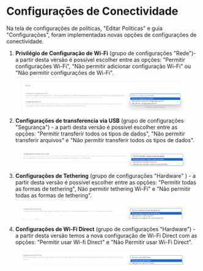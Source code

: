 # Configurações de Conectividade

Na tela de configurações de políticas, "Editar Políticas" e guia "Configurações",  foram implementadas novas opções de configurações de conectividade. &#x20;

1. **Privilégio de Configuração de Wi-Fi** (grupo de configurações "Rede")- a partir desta versão é possível escolher entre as opções: "Permitir configurações Wi-Fi", "Não permitir adicionar configuração Wi-Fi" ou "Não permitir configurações de Wi-Fi".&#x20;

<figure><img src="../../.gitbook/assets/image (102).png" alt=""><figcaption></figcaption></figure>

2. **Configurações de transferencia via USB** (grupo de configurações "Segurança") -  a parti desta versão é possível escolher entre as opções: "Permitir transferir todos os tipos de dados", "Não permitir transferir arquivos" e "Não permitir transferir todos os tipos de dados".&#x20;

<figure><img src="../../.gitbook/assets/image (103).png" alt=""><figcaption></figcaption></figure>

3. &#x20;**Configurações de Tethering** (grupo de configurações "Hardware" ) - a partir desta versão é possível escolher entre as opções:  "Permitir todas as formas de tethering", Não permitir tethering Wi-Fi" e "Não permitir todas as formas de tethering".&#x20;

<figure><img src="../../.gitbook/assets/image (104).png" alt=""><figcaption></figcaption></figure>

4. **Configurações de Wi-Fi Direct** (grupo de configurações "Hardware") - a partir desta versão temos a nova configuração de Wi-Fi Direct com as opções: "Permitir usar Wi-fi Direct" e "Não Permitir usar Wi-Fi Direct".&#x20;

<figure><img src="../../.gitbook/assets/image (105).png" alt=""><figcaption></figcaption></figure>
